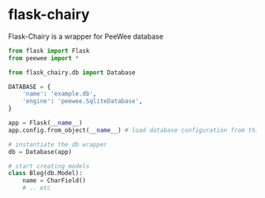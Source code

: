 # flask-chairy
Flask-Chairy is a wrapper for PeeWee database


```python
from flask import Flask
from peewee import *

from flask_chairy.db import Database

DATABASE = {
    'name': 'example.db',
    'engine': 'peewee.SqliteDatabase',
}

app = Flask(__name__)
app.config.from_object(__name__) # load database configuration from this module

# instantiate the db wrapper
db = Database(app)

# start creating models
class Blog(db.Model):
    name = CharField()
    # .. etc
```
